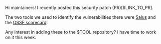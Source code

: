 Hi maintainers! I recently posted this security patch (PR)[$LINK_TO_PR]. 

The two tools we used to identify the vulnerabilities there were [Salus](https://github.com/coinbase/salus) and the [OSSF scorecard](https://github.com/ossf/scorecard). 

Any interest in adding these to the $TOOL repository? I have time to work on it this week.